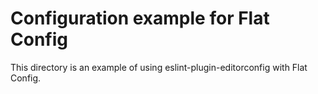 # Configuration example for Flat Config

This directory is an example of using eslint-plugin-editorconfig with Flat Config.
